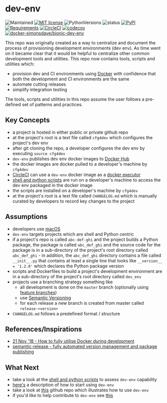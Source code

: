 # dev-env

![Maintained](https://img.shields.io/maintenance/yes/2020.svg?style=flat)
[![MIT license](http://img.shields.io/badge/license-MIT-brightgreen.svg)](http://opensource.org/licenses/MIT)
![PythonVersions](https://img.shields.io/pypi/pyversions/dev-env.svg?style=flat)
![status](https://img.shields.io/pypi/status/dev-env.svg?style=flat)
[![PyPI](https://img.shields.io/pypi/v/dev-env.svg?style=flat)](https://pypi.python.org/pypi/dev-env)
[![Requirements](https://requires.io/github/simonsdave/dev-env/requirements.svg?branch=master)](https://requires.io/github/simonsdave/dev-env/requirements/?branch=master)
[![CircleCI](https://circleci.com/gh/simonsdave/dev-env.svg?style=shield)](https://circleci.com/gh/simonsdave/dev-env)
[![codecov](https://codecov.io/gh/simonsdave/dev-env/branch/master/graph/badge.svg)](https://codecov.io/gh/simonsdave/dev-env/branch/master)
[![docker-simonsdave/bionic-dev-env](https://img.shields.io/badge/docker-simonsdave%2Fbionic%20dev%20env-blue.svg)](https://hub.docker.com/r/simonsdave/bionic-dev-env/)

This repo was originally created as a way to centralize
and document the process of provisioning development environments (dev env).
As time went on it became clear that it would be helpful to
centralize other common development tools and utilities.
This repo now contains tools, scripts and utilities which:

* provision dev and CI environments using [Docker](https://www.docker.com/) with confidence that both the development and CI environments are the same
* automate cutting releases
* simplify integration testing

The tools, scripts and utilities in this repo assume the user follows a pre-defined set of patterns and practices.

## Key Concepts

* a project is hosted in either public or private github repo
* at the project's root is a text file called ```cfg4dev``` which configures the project's dev env
* after git cloning the repo, a developer configures the dev env by executing ```source cfg4dev```
* ```dev-env``` publishes dev env docker images to [Docker Hub](https://hub.docker.com/)
* the docker images are docker pulled to a developer's machine by ```cfg4dev```
* [CircleCI](https://www.circleci.com) can use a ```dev-env``` docker image as a [docker executor](https://circleci.com/docs/2.0/executor-types/#using-docker)
* [shell and python scripts](bin) are run on a developer's machine to access the dev env packaged in the docker image
* the scripts are installed on a developer's machine by ```cfg4dev```
* at the project's root is a text file called ```CHANGELOG.md``` which is manually curated by developers to record key changes to the project

## Assumptions

* developers use [macOS](https://www.apple.com/ca/macos/)
* ```dev-env``` targets projects which are shell and Python centric
* if a project's repo is called ```abc-def-ghi``` and the project builds
  a Python package, the package is called ```abc_def_ghi``` and the source
  code for the package is in a sub-directory of the project's root directory
  called ```abc_def_ghi``` - in addition, the ```abc_def_ghi``` directory
  contains a file called ```__init__.py``` that contains at least a single
  line that looks like ```__version__ = '1.2.0'``` which declares the Python
  package version
* scripts and Dockerfiles to build a project's development environment
  are in a sub-directory of the project's root directory called ```dev_env```
* projects use a branching strategy something like
  * all development is done on the ```master``` branch (optionally using [feature branches](https://guides.github.com/introduction/flow/))
  * use [Semantic Versioning](http://semver.org/)
  * for each release a new branch is created from master called ```release-<version>```
* ```CHANGELOG.md``` follows a predefined format / structure

## References/Inspirations

* [21 Nov '18 - How to fully utilise Docker during development](https://medium.com/tsftech/how-to-fully-utilise-docker-during-development-42bb3cdc3017)
* [semantic-release - fully automated version management and package publishing](https://github.com/semantic-release/semantic-release)

## What Next

* take a look at the [shell and python scripts](bin) to assess ```dev-env``` capability
* [here's](docs/using.md) a description of how to start using ```dev-env```
* take a look at [this](https://github.com/simonsdave/dev-env-testing) github repo which illustrates how to use ```dev-env```
* if you'd like to help contribute to ```dev-env``` see [this](docs/contributing.md)
